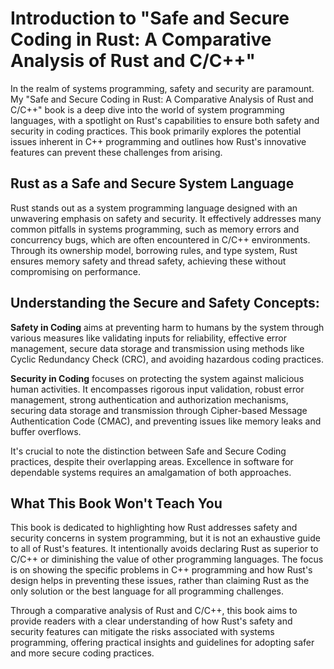 # Introduction to "Safe and Secure Coding in Rust: A Comparative Analysis of Rust and C/C++"

In the realm of systems programming, safety and security are paramount. My "Safe and Secure Coding in Rust: A Comparative Analysis of Rust and C/C++" book is a deep dive into the world of system programming languages, with a spotlight on Rust's capabilities to ensure both safety and security in coding practices. This book primarily explores the potential issues inherent in C++ programming and outlines how Rust's innovative features can prevent these challenges from arising.


## Rust as a Safe and Secure System Language

Rust stands out as a system programming language designed with an unwavering emphasis on safety and security. It effectively addresses many common pitfalls in systems programming, such as memory errors and concurrency bugs, which are often encountered in C/C++ environments. Through its ownership model, borrowing rules, and type system, Rust ensures memory safety and thread safety, achieving these without compromising on performance.


## Understanding the Secure and Safety Concepts:

**Safety in Coding** aims at preventing harm to humans by the system through various measures like validating inputs for reliability, effective error management, secure data storage and transmission using methods like Cyclic Redundancy Check (CRC), and avoiding hazardous coding practices.

**Security in Coding** focuses on protecting the system against malicious human activities. It encompasses rigorous input validation, robust error management, strong authentication and authorization mechanisms, securing data storage and transmission through Cipher-based Message Authentication Code (CMAC), and preventing issues like memory leaks and buffer overflows.

It's crucial to note the distinction between Safe and Secure Coding practices, despite their overlapping areas. Excellence in software for dependable systems requires an amalgamation of both approaches.


## What This Book Won't Teach You

This book is dedicated to highlighting how Rust addresses safety and security concerns in system programming, but it is not an exhaustive guide to all of Rust's features. It intentionally avoids declaring Rust as superior to C/C++ or diminishing the value of other programming languages. The focus is on showing the specific problems in C++ programming and how Rust's design helps in preventing these issues, rather than claiming Rust as the only solution or the best language for all programming challenges.

Through a comparative analysis of Rust and C/C++, this book aims to provide readers with a clear understanding of how Rust's safety and security features can mitigate the risks associated with systems programming, offering practical insights and guidelines for adopting safer and more secure coding practices.
